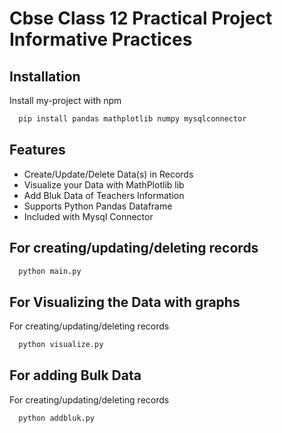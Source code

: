 
# Cbse Class 12 Practical Project Informative Practices




## Installation

Install my-project with npm

```bash
  pip install pandas mathplotlib numpy mysqlconnector

```
    
## Features

- Create/Update/Delete Data(s) in Records
- Visualize your Data with MathPlotlib lib
- Add Bluk Data of Teachers Information
- Supports Python Pandas Dataframe
- Included with Mysql Connector


## For creating/updating/deleting records



```bash
  python main.py
```

## For Visualizing the Data with graphs

For creating/updating/deleting records

```bash
  python visualize.py
```

## For adding Bulk Data

For creating/updating/deleting records

```bash
  python addbluk.py
```
